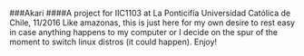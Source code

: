 ###Akari
####A project for IIC1103 at La Ponticifía Universidad Católica de Chile, 11/2016
Like amazonas, this is just here for my own desire to rest easy in case anything happens to my computer or I decide on the spur of the moment to switch linux distros (it could happen). Enjoy!

